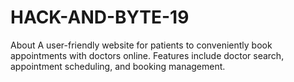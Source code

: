 # HACK-AND-BYTE-19
About A user-friendly website for patients to conveniently book appointments with doctors online. Features include doctor search, appointment scheduling, and booking management.
